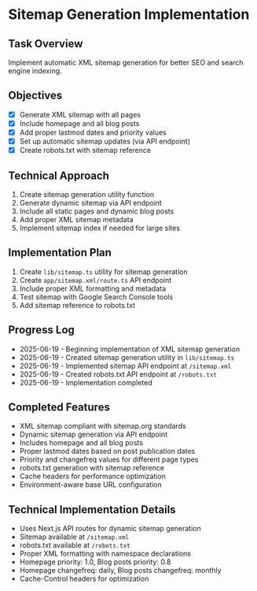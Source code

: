 # Sitemap Generation Implementation

## Task Overview
Implement automatic XML sitemap generation for better SEO and search engine indexing.

## Objectives
- [x] Generate XML sitemap with all pages
- [x] Include homepage and all blog posts
- [x] Add proper lastmod dates and priority values
- [x] Set up automatic sitemap updates (via API endpoint)
- [x] Create robots.txt with sitemap reference

## Technical Approach
1. Create sitemap generation utility function
2. Generate dynamic sitemap via API endpoint
3. Include all static pages and dynamic blog posts
4. Add proper XML sitemap metadata
5. Implement sitemap index if needed for large sites

## Implementation Plan
1. Create `lib/sitemap.ts` utility for sitemap generation
2. Create `app/sitemap.xml/route.ts` API endpoint
3. Include proper XML formatting and metadata
4. Test sitemap with Google Search Console tools
5. Add sitemap reference to robots.txt

## Progress Log
- 2025-06-19 - Beginning implementation of XML sitemap generation
- 2025-06-19 - Created sitemap generation utility in `lib/sitemap.ts`
- 2025-06-19 - Implemented sitemap API endpoint at `/sitemap.xml`
- 2025-06-19 - Created robots.txt API endpoint at `/robots.txt`
- 2025-06-19 - Implementation completed

## Completed Features
- XML sitemap compliant with sitemap.org standards
- Dynamic sitemap generation via API endpoint
- Includes homepage and all blog posts
- Proper lastmod dates based on post publication dates
- Priority and changefreq values for different page types
- robots.txt generation with sitemap reference
- Cache headers for performance optimization
- Environment-aware base URL configuration

## Technical Implementation Details
- Uses Next.js API routes for dynamic sitemap generation
- Sitemap available at `/sitemap.xml`
- robots.txt available at `/robots.txt`
- Proper XML formatting with namespace declarations
- Homepage priority: 1.0, Blog posts priority: 0.8
- Homepage changefreq: daily, Blog posts changefreq: monthly
- Cache-Control headers for optimization